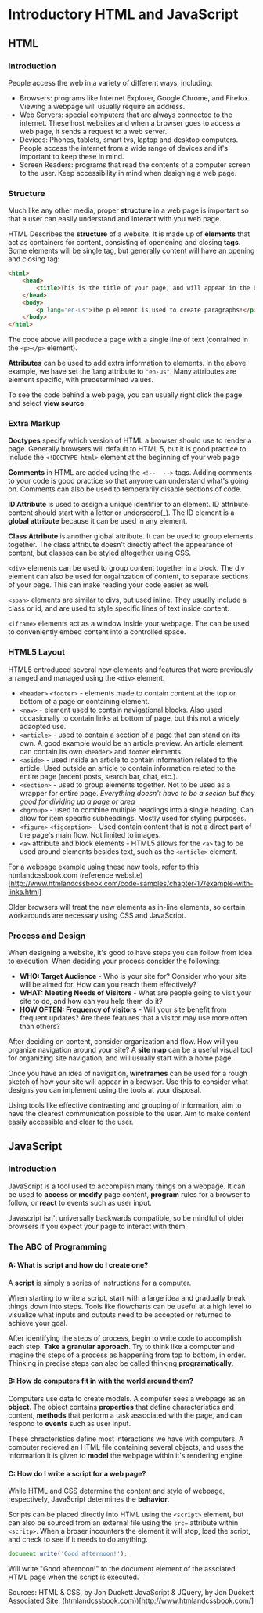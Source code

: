 # Introductory HTML and JavaScript

## HTML

### Introduction

People access the web in a variety of different ways, including:

- Browsers: programs like Internet Explorer, Google Chrome, and Firefox. Viewing a webpage will usually require an address.
- Web Servers: special computers that are always connected to the internet. These host websites and when a browser goes to access a web page, it sends a request to a web server.
- Devices: Phones, tablets, smart tvs, laptop and desktop computers. People access the internet from a wide range of devices and it's important to keep these in mind.
- Screen Readers: programs that read the contents of a computer screen to the user. Keep accessibility in mind when designing a web page.

### Structure

Much like any other media, proper **structure** in a web page is important so that a user can easily understand and interact with you web page.

HTML Describes the **structure** of a website. It is made up of **elements** that act as containers for content, consisting of openening and closing **tags**. Some elements will be single tag, but generally content will have an opening and closing tag:

```html
<html>
    <head>
        <title>This is the title of your page, and will appear in the browser tab.</title>
    </head>
    <body>
        <p lang="en-us">The p element is used to create paragraphs!</p>
    </body>
</html>
```

The code above will produce a page with a single line of text (contained in the `<p></p>` element).

**Attributes** can be used to add extra information to elements. In the above example, we have set the `lang` attribute to `"en-us"`. Many attributes are element specific, with predetermined values.

To see the code behind a web page, you can usually right click the page and select **view source**.

### Extra Markup

**Doctypes** specify which version of HTML a browser should use to render a page. Generally browsers will default to HTML 5, but it is good practice to include the `<!DOCTYPE html>` element at the beginning of your web page

**Comments** in HTML are added using the `<!--  -->` tags. Adding comments to your code is good practice so that anyone can understand what's going on. Comments can also be used to temperarily disable sections of code.

**ID Attribute** is used to assign a unique identifier to an element. ID attribute content should start with a letter or underscore(_). The ID element is a **global attribute** because it can be used in any element.

**Class Attribute** is another global attribute. It can be used to group elements together. The class attribute doesn't directly affect the appearance of content, but classes can be styled altogether using CSS.

`<div>` elements can be used to group content together in a block. The div element can also be used for orgainzation of content, to separate sections of your page. This can make reading your code easier as well.

`<span>` elements are similar to divs, but used inline. They usually include a class or id, and are used to style specific lines of text inside content.

`<iframe>` elements act as a window inside your webpage. The can be used to conveniently embed content into a controlled space.

### HTML5 Layout

HTML5 entroduced several new elements and features that were previously arranged and managed using the `<div>` element.

- `<header>` `<footer>` - elements made to contain content at the top or bottom of a page or containing element.
- `<nav>` - element used to contain navigational blocks. Also used occasionally to contain links at bottom of page, but this not a widely adaopted use.
- `<article>` - used to contain a section of a page that can stand on its own. A good example would be an article preview. An article element can contain its own `<header>` and `footer` elements.
- `<aside>` - used inside an article to contain information related to the article. Used outside an article to contain information related to the entire page (recent posts, search bar, chat, etc.).
- `<section>` - used to group elements together. Not to be used as a wrapper for entire page. *Everything doesn't have to be a secion but they good for dividing up a page or area*
- `<hgroup>` - used to combine multiple headings into a single heading. Can allow for item specific subheadings. Mostly used for styling purposes.
- `<figure>` `<figcaption>` - Used contain content that is not a direct part of the page's main flow. Not limited to images.
- `<a>` attribute and block elements - HTML5 allows for the `<a>` tag to be used around elements besides text, such as the `<article>` element.

For a webpage example using these new tools, refer to this htmlandcssbook.com (reference website)[http://www.htmlandcssbook.com/code-samples/chapter-17/example-with-links.html]

Older browsers will treat the new elements as in-line elements, so certain workarounds are necessary using CSS and JavaScript.

### Process and Design

When designing a website, it's good to have steps you can follow from idea to execution. When deciding your process consider the following:

- **WHO: Target Audience** - Who is your site for? Consider who your site will be aimed for. How can you reach them effectively?
- **WHAT: Meeting Needs of Visitors** - What are people going to visit your site to do, and how can you help them do it?
- **HOW OFTEN: Frequency of visitors** - Will your site benefit from frequent updates? Are there features that a visitor may use more often than others?

After deciding on content, consider organization and flow. How will you organize navigation around your site? A **site map** can be a useful visual tool for organizing site navigation, and will usually start with a home page.

Once you have an idea of navigation, **wireframes** can be used for a rough sketch of how your site will appear in a browser. Use this to consider what designs you can implement using the tools at your disposal.

Using tools like effective contrasting and grouping of information, aim to have the clearest communication possible to the user. Aim to make content easily accessible and clear to the user.

## JavaScript

### Introduction

JavaScript is a tool used to accomplish many things on a webpage. It can be used to **access** or **modify** page content, **program** rules for a browser to follow, or **react** to events such as user input.

Javascript isn't universally backwards compatible, so be mindful of older browsers if you expect your page to interact with them.

### The ABC of Programming

#### A: What is script and how do I create one?

A **script** is simply a series of instructions for a computer.

When starting to write a script, start with a large idea and gradually break things down into steps. Tools like flowcharts can be useful at a high level to visualize what inputs and outputs need to be accepted or returned to achieve your goal.

After identifying the steps of process, begin to write code to accomplish each step. **Take a granular approach**. Try to think like a computer and imagine the steps of a process as happening from top to bottom, in order. Thinking in precise steps can also be called thinking **programatically**.

#### B: How do computers fit in with the world around them?

Computers use data to create models. A computer sees a webpage as an **object**. The object contains **properties** that define characteristics and content, **methods** that perform a task associated with the page, and can respond to **events** such as user input.

These chracteristics define most interactions we have with computers. A computer recieved an HTML file containing several objects, and uses the information it is given to **model** the webpage within it's rendering engine.

#### C: How do I write a script for a web page?

While HTML and CSS determine the content and style of webpage, respectively, JavaScript determines the **behavior**.

Scripts can be placed directly into HTML using the `<script>` element, but can also be sourced from an external file using the `src=` attribute within `<scritp>`. When a broser incounters the element it will stop, load the script, and check to see if it needs to do anything.

```js
document.write('Good afternoon!');
```

Will write "Good afternoon!" to the document element of the assciated HTML page when the script is executed.

Sources:
HTML & CSS, by Jon Duckett
JavaScript & JQuery, by Jon Duckett
Associated Site: (htmlandcssbook.com))[http://www.htmlandcssbook.com/]